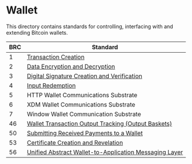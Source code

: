 # Wallet

This directory contains standards for controlling, interfacing with and extending Bitcoin wallets.

BRC | Standard
-----|------------------
1    | [Transaction Creation](./0001.md)
2    | [Data Encryption and Decryption](./0002.md)
3    | [Digital Signature Creation and Verification](./0003.md)
4    | [Input Redemption](./0004.md)
5    | HTTP Wallet Communications Substrate
6    | XDM Wallet Communications Substrate
7    | Window Wallet Communication Substrate
46   | [Wallet Transaction Output Tracking (Output Baskets)](./0046.md)
50   | [Submitting Received Payments to a Wallet](./0050.md)
53   | [Certificate Creation and Revelation](./0053.md)
56   | [Unified Abstract Wallet-to-Application Messaging Layer](./0056.md)
